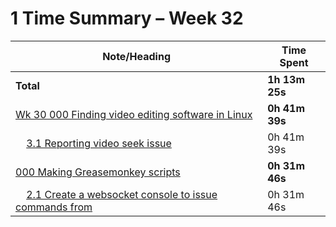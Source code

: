 # 1 Time Summary – Week 32

|Note/Heading|Time Spent|
|------------|----------|
|**Total**|**1h 13m 25s**|
|[Wk 30 000 Finding video editing software in Linux](../../../../../../lan/topics/tooling/linux/entries/weekly/2025/Wk%2030%20000%20Finding%20video%20editing%20software%20in%20Linux.md)|**0h 41m 39s**|
|    [3.1 Reporting video seek issue](../../../../../../lan/topics/tooling/linux/entries/weekly/2025/Wk%2030%20000%20Finding%20video%20editing%20software%20in%20Linux.md#31-reporting-video-seek-issue)|0h 41m 39s|
|[000 Making Greasemonkey scripts](../../../../../../lan/topics/tooling/web/entries/2025/000%20Making%20Greasemonkey%20scripts.md)|**0h 31m 46s**|
|    [2.1 Create a websocket console to issue commands from](../../../../../../lan/topics/tooling/web/entries/2025/000%20Making%20Greasemonkey%20scripts.md#21-create-a-websocket-console-to-issue-commands-from)|0h 31m 46s|
